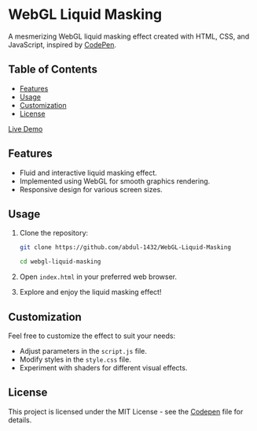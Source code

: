 # WebGL Liquid Masking

A mesmerizing WebGL liquid masking effect created with HTML, CSS, and JavaScript, inspired by [CodePen](https://codepen.io/).

## Table of Contents
- [Features](#features)
- [Usage](#usage)
- [Customization](#customization)
- [License](#license)


[Live Demo](#) <!-- Add a link to the live demo if available -->

## Features

- Fluid and interactive liquid masking effect.
- Implemented using WebGL for smooth graphics rendering.
- Responsive design for various screen sizes.

## Usage

1. Clone the repository:

   ```bash
   git clone https://github.com/abdul-1432/WebGL-Liquid-Masking
   ```
   ```bash
   cd webgl-liquid-masking
   ```

2. Open `index.html` in your preferred web browser.

3. Explore and enjoy the liquid masking effect!

## Customization

Feel free to customize the effect to suit your needs:

- Adjust parameters in the `script.js` file.
- Modify styles in the `style.css` file.
- Experiment with shaders for different visual effects.

## License

This project is licensed under the MIT License - see the [Codepen](codepen.io) file for details.
